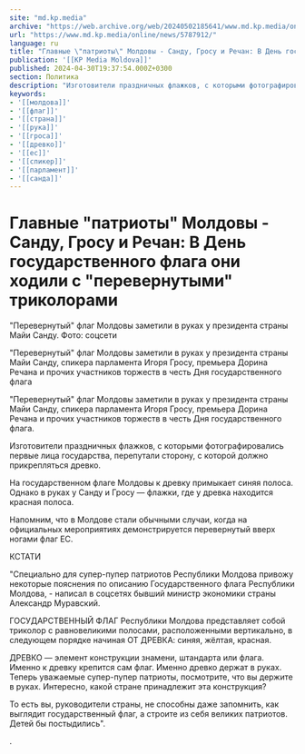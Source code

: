 ```yaml
---
site: "md.kp.media"
archive: "https://web.archive.org/web/20240502185641/www.md.kp.media/online/news/5787912/"
url: "https://www.md.kp.media/online/news/5787912/"
language: ru
title: "Главные \"патриоты\" Молдовы - Санду, Гросу и Речан: В День государственного флага они ходили с \"перевернутыми\" триколорами"
publication: '[[KP Media Moldova]]'
published: 2024-04-30T19:37:54.000Z+0300
section: Политика
description: "Изготовители праздничных флажков, с которыми фотографировались первые лица государства, перепутали сторону, с которой должно прикрепляться древко"
keywords:
- '[[молдова]]'
- '[[флаг]]'
- '[[страна]]'
- '[[рука]]'
- '[[гроса]]'
- '[[древко]]'
- '[[ес]]'
- '[[спикер]]'
- '[[парламент]]'
- '[[санда]]'
---
```


# Главные "патриоты" Молдовы - Санду, Гросу и Речан: В День государственного флага они ходили с "перевернутыми" триколорами

"Перевернутый" флаг Молдовы заметили в руках у президента страны Майи Санду. Фото: соцсети

"Перевернутый" флаг Молдовы заметили в руках у президента страны Майи Санду, спикера парламента Игоря Гросу, премьера Дорина Речана и прочих участников торжеств в честь Дня государственного флага

"Перевернутый" флаг Молдовы заметили в руках у президента страны Майи Санду, спикера парламента Игоря Гросу, премьера Дорина Речана и прочих участников торжеств в честь Дня государственного флага.

Изготовители праздничных флажков, с которыми фотографировались первые лица государства, перепутали сторону, с которой должно прикрепляться древко.

На государственном флаге Молдовы к древку примыкает синяя полоса. Однако в руках у Санду и Гросу — флажки, где у древка находится красная полоса.

Напомним, что в Молдове стали обычными случаи, когда на официальных мероприятиях демонстрируется перевернутый вверх ногами флаг ЕС.

КСТАТИ

"Специально для супер-пупер патриотов Республики Молдова привожу некоторые пояснения по описанию Государственного флага Республики Молдова, - написал в соцсетях бывший министр экономики страны Александр Муравский.

ГОСУДАРСТВЕННЫЙ ФЛАГ Республики Молдова представляет собой триколор с равновеликими полосами, расположенными вертикально, в следующем порядке начиная ОТ ДРЕВКА: синяя, жёлтая, красная.

ДРЕВКО — элемент конструкции знамени, штандарта или флага. Именно к древку крепится сам флаг. Именно древко держат в руках. Теперь уважаемые супер-пупер патриоты, посмотрите, что вы держите в руках. Интересно, какой стране принадлежит эта конструкция?

То есть вы, руководители страны, не способны даже запомнить, как выглядит государственный флаг, а строите из себя великих патриотов. Детей бы постыдились".

.